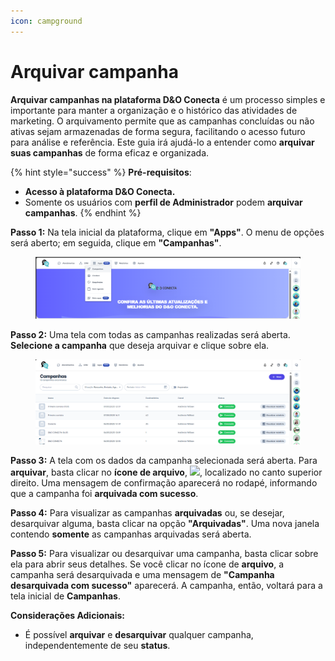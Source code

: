 ```yaml
---
icon: campground
---
```


# Arquivar campanha

**Arquivar campanhas na plataforma D\&O Conecta** é um processo simples e importante para manter a organização e o histórico das atividades de marketing. O arquivamento permite que as campanhas concluídas ou não ativas sejam armazenadas de forma segura, facilitando o acesso futuro para análise e referência. Este guia irá ajudá-lo a entender como **arquivar suas campanhas** de forma eficaz e organizada.

{% hint style="success" %}
**Pré-requisitos**:

* **Acesso à plataforma D\&O Conecta.**
* Somente os usuários com **perfil de Administrador** podem **arquivar campanhas**.
{% endhint %}

**Passo 1:** Na tela inicial da plataforma, clique em **"Apps"**. O menu de opções será aberto; em seguida, clique em **"Campanhas"**.

<figure><img src="../../../../.gitbook/assets/image (10).png" alt=""><figcaption></figcaption></figure>

**Passo 2:** Uma tela com todas as campanhas realizadas será aberta. **Selecione a campanha** que deseja arquivar e clique sobre ela.

<figure><img src="../../../../.gitbook/assets/image (1) (1).png" alt=""><figcaption></figcaption></figure>

**Passo 3:** A tela com os dados da campanha selecionada será aberta. Para **arquivar**, basta clicar no **ícone de arquivo**, ![](https://docs.helena.app/~gitbook/image?url=https%3A%2F%2F3176979156-files.gitbook.io%2F%7E%2Ffiles%2Fv0%2Fb%2Fgitbook-x-prod.appspot.com%2Fo%2Fspaces%252F3HTAyLM7hzj1t6Nt4ii2%252Fuploads%252FHxmuwpMEPbzjd6Mm0BjZ%252F2.png%3Falt%3Dmedia\&width=300\&dpr=4\&quality=100\&sign=1039f67b\&sv=2), localizado no canto superior direito. Uma mensagem de confirmação aparecerá no rodapé, informando que a campanha foi **arquivada com sucesso**.

**Passo 4:** Para visualizar as campanhas **arquivadas** ou, se desejar, desarquivar alguma, basta clicar na opção **"Arquivadas"**. Uma nova janela contendo **somente** as campanhas arquivadas será aberta.

**Passo 5:** Para visualizar ou desarquivar uma campanha, basta clicar sobre ela para abrir seus detalhes. Se você clicar no ícone de **arquivo**, a campanha será desarquivada e uma mensagem de **"Campanha desarquivada com sucesso"** aparecerá. A campanha, então, voltará para a tela inicial de **Campanhas**.

**Considerações Adicionais:**

* É possível **arquivar** e **desarquivar** qualquer campanha, independentemente de seu **status**.
